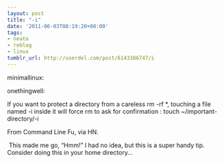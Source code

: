 ```yaml
---
layout: post
title: "-i"
date: '2011-06-03T08:19:20+00:00'
tags:
- neato
- reblog
- linux
tumblr_url: http://userdel.com/post/6143386747/i
---
```

minimallinux:

onethingwell:

If you want to protect a directory from a careless rm -rf *, touching a file named -i inside it will force rm to ask for confirmation :
touch ~/important-directory/-i

From Command Line Fu, via HN.

 This made me go, “Hmm!” I had no idea, but this is a super handy tip. Consider doing this in your home directory…
